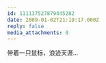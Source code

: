 ```yaml
---
id: 111137527879445282
date: 2009-01-02T21:19:17.000Z
reply: false
media_attachments: 0
---
```


带着一只鼠标，浪迹天涯...

